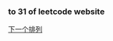 ### to 31 of leetcode website

[下一个排列](https://leetcode-cn.com/problems/next-permutation/submissions/)